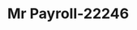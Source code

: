---
f_zip-code: 79101
f_state-code: TX
title: Mr Payroll-22246
f_phone: 806-354-2274
f_city-only: Amarillo
f_address: W 46th Ave Amarillo
f_location-unique-id: '22246'
slug: mr-payroll-22246
updated-on: '2024-05-30T13:46:58.046Z'
created-on: '2024-05-30T13:36:59.803Z'
published-on: '2024-05-30T13:54:32.469Z'
f_city-state: cms/city/amarillo-tx.md
f_company: cms/company/mr-payroll.md
f_state: cms/state/texas.md
layout: '[payday-loan].html'
tags: payday-loan
---